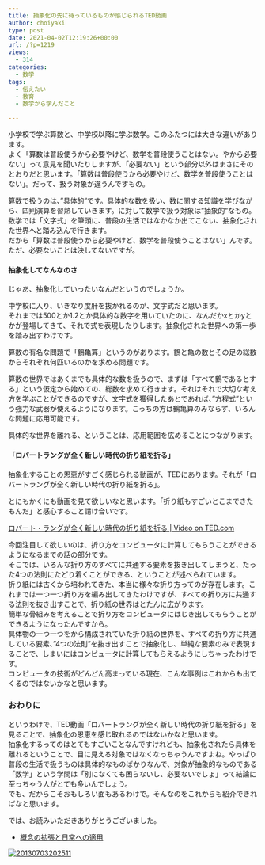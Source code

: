 ```yaml
---
title: 抽象化の先に待っているものが感じられるTED動画
author: choiyaki
type: post
date: 2021-04-02T12:19:26+00:00
url: /?p=1219
views:
  - 314
categories:
  - 数学
tags:
  - 伝えたい
  - 教育
  - 数学から学んだこと

---
```

小学校で学ぶ算数と、中学校以降に学ぶ数学。このふたつには大きな違いがあります。  
よく「算数は普段使うから必要やけど、数学を普段使うことはない。やから必要ない」って意見を聞いたりしますが、「必要ない」という部分以外はまさにそのとおりだと思います。「算数は普段使うから必要やけど、数学を普段使うことはない」。だって、扱う対象が違うんですもの。

算数で扱うのは、”具体的”です。具体的な数を扱い、数に関する知識を学びながら、四則演算を習熟していきます。に対して数学で扱う対象は”抽象的”なもの。数学では「文字式」を筆頭に、普段の生活ではなかなか出てこない、抽象化された世界へと踏み込んで行きます。  
だから「算数は普段使うから必要やけど、数学を普段使うことはない」んです。ただ、必要ないことは決してないですが。

#### 抽象化してなんなのさ

じゃあ、抽象化していったいなんだというのでしょうか。

中学校に入り、いきなり度肝を抜かれるのが、文字式だと思います。  
それまでは500とか1.2とか具体的な数字を用いていたのに、なんだかxとかyとかが登場してきて、それで式を表現したりします。抽象化された世界への第一歩を踏み出すわけです。

算数の有名な問題で「鶴亀算」というのがあります。鶴と亀の数とその足の総数からそれぞれ何匹いるのかを求める問題です。

算数の世界ではあくまでも具体的な数を扱うので、まずは「すべて鶴であるとする」という仮定から始めての、総数を求めて行きます。それはそれで大切な考え方を学ぶことができるのですが、文字式を獲得したあとであれば、”方程式”という強力な武器が使えるようになります。こっちの方は鶴亀算のみならず、いろんな問題に応用可能です。

具体的な世界を離れる、ということは、応用範囲を広めることにつながります。

#### 「ロバートラングが全く新しい時代の折り紙を折る」

抽象化することの恩恵がすごく感じられる動画が、TEDにあります。それが「ロバートラングが全く新しい時代の折り紙を折る」。

とにもかくにも動画を見て欲しいなと思います。「折り紙もすごいとこまできたもんだ」と感心すること請け合いです。

[ロバート・ラングが全く新しい時代の折り紙を折る | Video on TED.com][1]

今回注目して欲しいのは、折り方をコンピュータに計算してもらうことができるようになるまでの話の部分です。  
そこでは、いろんな折り方のすべてに共通する要素を抜き出してしまうと、たった4つの法則にたどり着くことができる、ということが述べられています。  
折り紙には古くから培われてきた、本当に様々な折り方ってのが存在します。これまでは一つ一つ折り方を編み出してきたわけですが、すべての折り方に共通する法則を抜き出すことで、折り紙の世界はとたんに広がります。  
簡単な骨組みを考えることで折り方をコンピュータにはじき出してもらうことができるようになったんですから。  
具体物の一つ一つをから構成されていた折り紙の世界を、すべての折り方に共通している要素、”4つの法則”を抜き出すことで抽象化し、単純な要素のみで表現することで、しまいにはコンピュータに計算してもらえるようにしちゃったわけです。  
コンピュータの技術がどんどん高まっている現在、こんな事例はこれからも出てくるのではないかなと思います。

### おわりに

というわけで、TED動画「ロバートラングが全く新しい時代の折り紙を折る」を見ることで、抽象化の恩恵を感じ取れるのではないかなと思います。  
抽象化するってのはとてもすごいことなんですけれども、抽象化されたら具体を離れるということで、目に見える対象ではなくなっちゃうんですよね。やっぱり普段の生活で扱うものは具体的なものばかりなんで、対象が抽象的なものである「数学」という学問は「別になくても困らないし、必要ないでしょ」って結論に至っちゃう人がとても多いんでしょう。  
でも、だからこそおもしろい面もあるわけで。そんなのをこれからも紹介できればなと思います。

では、お読みいただきありがとうございました。

  * [概念の拡張と日常への適用][2]

[<img src="https://i1.wp.com/farm4.staticflickr.com/3770/9212239490_e0600fdebe_z.jpg?w=660" alt="20130703202511" data-recalc-dims="1" />][3]

 [1]: http://www.ted.com/talks/lang/ja/robert_lang_folds_way_new_origami.html "ロバート・ラングが全く新しい時代の折り紙を折る | Video on TED.com"
 [2]: https://choiyaki.com/?p=1195
 [3]: http://www.flickr.com/photos/57988299%40N08/9212239490/ "20130703202511 by choiyaki, on Flickr"